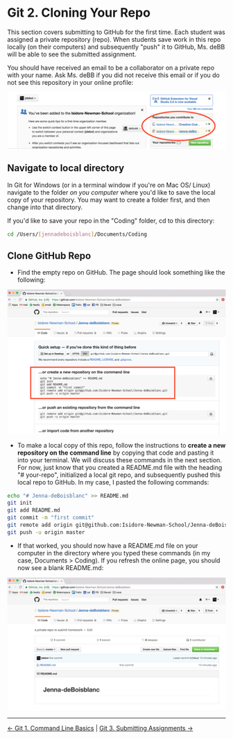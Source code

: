 # Git 2. Cloning Your Repo

This section covers submitting to GitHub for the first time. Each student was assigned a private repository (repo). When students save work in this repo locally (on their computers) and subsequently "push" it to GitHub, Ms. deBB will be able to see the submitted assignment.

You should have received an email to be a collaborator on a private repo with your name. Ask Ms. deBB if you did not receive this email or if you do not see this repository in your online profile:

![alt text](images/3_contrib1.png)


## Navigate to local directory

In Git for Windows (or in a terminal window if you're on Mac OS/ Linux) navigate to the folder *on you computer* where you'd like to save the local copy of your repository. You may want to create a folder first, and then change into that directory.

If you'd like to save your repo in the "Coding" folder, cd to this directory:

```bash
cd /Users/[jennadeboisblanc]/Documents/Coding
```


## Clone GitHub Repo

* Find the empty repo on GitHub. The page should look something like the following:

![alt text](images/3_repo1.png)

* To make a local copy of this repo, follow the instructions to **create a new repository on the command line** by copying that code and pasting it into your terminal. We will discuss these commands in the next section. For now, just know that you created a README.md file with the heading "# your-repo", initialized a local git repo, and subsequently pushed this local repo to GitHub. In my case, I pasted the following commands:

```bash
echo "# Jenna-deBoisblanc" >> README.md
git init
git add README.md
git commit -m "first commit"
git remote add origin git@github.com:Isidore-Newman-School/Jenna-deBoisblanc.
git push -u origin master
```


* If that worked, you should now have a README.md file on your computer in the directory where you typed these commands (in my case, Documents > Coding). If you refresh the online page, you should now see a blank README.md:

![alt text](images/3_readme1.png)


---
[<- Git 1. Command Line Basics](1_commandLine.md) | [Git 3. Submitting Assignments ->](3_submitting.md)

